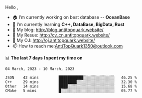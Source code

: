 
Hello , 

- 🏠 I’m currently working on best database -- **OceanBase**
- 🌱 I’m currently learning **C++, DataBase, BigData, Rust**
- 🔭 My blog:   http://blog.antitopquark.website/ 
- 👦 My Resue:  http://cv_cn.antitopquark.website/
- 🚉 My OJ:     http://oj.antitopquark.website/
- 📫 How to reach me:AntiTopQuark1350@outlook.com


📊 **The last 7 days I spent my time on** 

<!--START_SECTION:waka-->
```text
04 March, 2023 - 10 March, 2023

JSON    42 mins         ███████████░░░░░░░░░░░░░░   46.25 % 
C++     29 mins         ████████░░░░░░░░░░░░░░░░░   32.30 % 
Other   14 mins         ████░░░░░░░░░░░░░░░░░░░░░   15.68 % 
CMake   5 mins          █░░░░░░░░░░░░░░░░░░░░░░░░   05.77 %
```
<!--END_SECTION:waka-->



